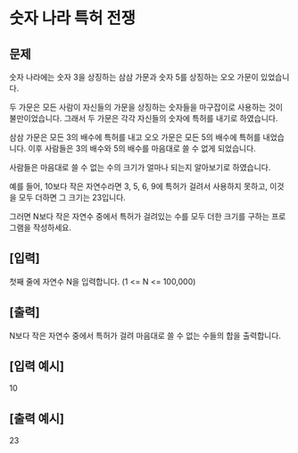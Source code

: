 # 숫자 나라 특허 전쟁

## 문제
숫자 나라에는 숫자 3을 상징하는 삼삼 가문과 숫자 5를 상징하는 오오 가문이 있었습니다.

두 가문은 모든 사람이 자신들의 가문을 상징하는 숫자들을 마구잡이로 사용하는 것이 불만이었습니다. 그래서 두 가문은 각각 자신들의 숫자에 특허를 내기로 하였습니다.

삼삼 가문은 모든 3의 배수에 특허를 내고 오오 가문은 모든 5의 배수에 특허를 내었습니다. 이후 사람들은 3의 배수와 5의 배수를 마음대로 쓸 수 없게 되었습니다.

사람들은 마음대로 쓸 수 없는 수의 크기가 얼마나 되는지 알아보기로 하였습니다.

예를 들어, 10보다 작은 자연수라면 3, 5, 6, 9에 특허가 걸려서 사용하지 못하고, 이것을 모두 더하면 그 크기는 23입니다.

그러면 N보다 작은 자연수 중에서 특허가 걸려있는 수를 모두 더한 크기를 구하는 프로그램을 작성하세요.

## [입력]
첫째 줄에 자연수 N을 입력합니다.
(1 <= N <= 100,000)

## [출력]
N보다 작은 자연수 중에서 특허가 걸려 마음대로 쓸 수 없는 수들의 합을 출력합니다.

## [입력 예시]
10

## [출력 예시]
23
